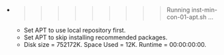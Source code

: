 * >>>>>>>>> Running inst-min-con-01-apt.sh ...
  * Set APT to use local repository first.
  * Set APT to skip installing recommended packages.
  * Disk size = 752172K. Space Used = 12K. Runtime = 00:00:00:00.
